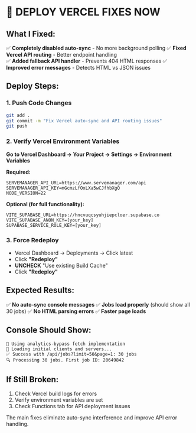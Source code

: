 # 🚀 DEPLOY VERCEL FIXES NOW

## **What I Fixed:**

✅ **Completely disabled auto-sync** - No more background polling
✅ **Fixed Vercel API routing** - Better endpoint handling  
✅ **Added fallback API handler** - Prevents 404 HTML responses
✅ **Improved error messages** - Detects HTML vs JSON issues

## **Deploy Steps:**

### 1. **Push Code Changes**

```bash
git add .
git commit -m "Fix Vercel auto-sync and API routing issues"
git push
```

### 2. **Verify Vercel Environment Variables**

**Go to Vercel Dashboard → Your Project → Settings → Environment Variables**

**Required:**

```
SERVEMANAGER_API_URL=https://www.servemanager.com/api
SERVEMANAGER_API_KEY=mGcmzLfOxLXa5wCJfhbXgQ
NODE_VERSION=22
```

**Optional (for full functionality):**

```
VITE_SUPABASE_URL=https://hncvuqcsyuhjiepcloer.supabase.co
VITE_SUPABASE_ANON_KEY=[your_key]
SUPABASE_SERVICE_ROLE_KEY=[your_key]
```

### 3. **Force Redeploy**

- Vercel Dashboard → Deployments → Click latest
- Click **"Redeploy"**
- **UNCHECK** "Use existing Build Cache"
- Click **"Redeploy"**

## **Expected Results:**

✅ **No auto-sync console messages**
✅ **Jobs load properly** (should show all 30 jobs)
✅ **No HTML parsing errors**
✅ **Faster page loads**

## **Console Should Show:**

```
🔧 Using analytics-bypass fetch implementation
🚀 Loading initial clients and servers...
✅ Success with /api/jobs?limit=50&page=1: 30 jobs
🔍 Processing 30 jobs. First job ID: 20649842
```

## **If Still Broken:**

1. Check Vercel build logs for errors
2. Verify environment variables are set
3. Check Functions tab for API deployment issues

The main fixes eliminate auto-sync interference and improve API error handling.
